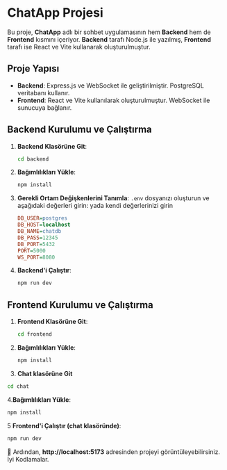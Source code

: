# ChatApp Projesi

Bu proje, **ChatApp** adlı bir sohbet uygulamasının hem **Backend** hem de **Frontend** kısmını içeriyor. **Backend** tarafı Node.js ile yazılmış, **Frontend** tarafı ise React ve Vite kullanarak oluşturulmuştur.

## Proje Yapısı

- **Backend**: Express.js ve WebSocket ile geliştirilmiştir. PostgreSQL veritabanı kullanır.
- **Frontend**: React ve Vite kullanılarak oluşturulmuştur. WebSocket ile sunucuya bağlanır.

## Backend Kurulumu ve Çalıştırma

1. **Backend Klasörüne Git**:
   ```sh
   cd backend
   ```
2. **Bağımlılıkları Yükle**:
   ```sh
   npm install
   ```
4. **Gerekli Ortam Değişkenlerini Tanımla**:
   `.env` dosyanızı oluşturun ve aşağıdaki değerleri girin: yada kendi değerlerinizi girin
   ```ini
   DB_USER=postgres
   DB_HOST=localhost
   DB_NAME=chatdb
   DB_PASS=12345
   DB_PORT=5432
   PORT=5000
   WS_PORT=8080
   ```
5. **Backend'i Çalıştır**:
   ```sh
   npm run dev
   ```

## Frontend Kurulumu ve Çalıştırma

1. **Frontend Klasörüne Git**:
   ```sh
   cd frontend
   ```
2. **Bağımlılıkları Yükle**:
   ```sh
   npm install
   ```
 3.  **Chat klasörüne Git**
   ```sh
   cd chat
   ```
 4.**Bağımlılıkları Yükle**:
   ```sh
   npm install
   ```
   
5 **Frontend'i Çalıştır (chat klasöründe)**:
   ```sh
   npm run dev
   ```

🚀 Ardından, **http://localhost:5173** adresinden projeyi görüntüleyebilirsiniz. İyi Kodlamalar.



